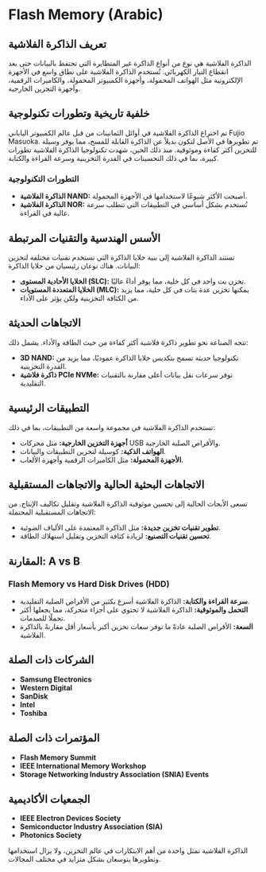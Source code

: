 # Flash Memory (Arabic)

## تعريف الذاكرة الفلاشية
الذاكرة الفلاشية هي نوع من أنواع الذاكرة غير المتطايرة التي تحتفظ بالبيانات حتى بعد انقطاع التيار الكهربائي. تُستخدم الذاكرة الفلاشية على نطاق واسع في الأجهزة الإلكترونية مثل الهواتف المحمولة، وأجهزة الكمبيوتر المحمولة، والكاميرات الرقمية، وأجهزة التخزين الخارجية.

## خلفية تاريخية وتطورات تكنولوجية
تم اختراع الذاكرة الفلاشية في أوائل الثمانينات من قبل عالم الكمبيوتر الياباني Fujio Masuoka. تم تطويرها في الأصل لتكون بديلاً عن الذاكرة القابلة للمسح، مما يوفر وسيلة للتخزين أكثر كفاءة وموثوقية. منذ ذلك الحين، شهدت تكنولوجيا الذاكرة الفلاشية تطورات كبيرة، بما في ذلك التحسينات في القدرة التخزينية وسرعة القراءة والكتابة.

### التطورات التكنولوجية
- **الذاكرة الفلاشية NAND:** أصبحت الأكثر شيوعًا لاستخدامها في الأجهزة المحمولة.
- **الذاكرة الفلاشية NOR:** تُستخدم بشكل أساسي في التطبيقات التي تتطلب سرعة عالية في القراءة.

## الأسس الهندسية والتقنيات المرتبطة
تستند الذاكرة الفلاشية إلى بنية خلايا الذاكرة التي تستخدم تقنيات مختلفة لتخزين البيانات. هناك نوعان رئيسيان من خلايا الذاكرة:
- **الخلايا الأحادية المستوى (SLC):** تخزن بت واحد في كل خلية، مما يوفر أداءً عاليًا.
- **الخلايا المتعددة المستويات (MLC):** يمكنها تخزين عدة بتات في كل خلية، مما يزيد من الكثافة التخزينية ولكن يؤثر على الأداء.

## الاتجاهات الحديثة
تتجه الصناعة نحو تطوير ذاكرة فلاشية أكثر كفاءة من حيث الطاقة والأداء. يشمل ذلك:
- **3D NAND:** تكنولوجيا حديثة تسمح بتكديس خلايا الذاكرة عموديًا، مما يزيد من القدرة التخزينية.
- **ذاكرة فلاشية PCIe NVMe:** توفر سرعات نقل بيانات أعلى مقارنة بالتقنيات التقليدية.

## التطبيقات الرئيسية
تستخدم الذاكرة الفلاشية في مجموعة واسعة من التطبيقات، بما في ذلك:
- **أجهزة التخزين الخارجية:** مثل محركات USB والأقراص الصلبة الخارجية.
- **الهواتف الذكية:** كوسيلة لتخزين التطبيقات والبيانات.
- **الأجهزة المحمولة:** مثل الكاميرات الرقمية وأجهزة الألعاب.

## الاتجاهات البحثية الحالية والاتجاهات المستقبلية
تسعى الأبحاث الحالية إلى تحسين موثوقية الذاكرة الفلاشية وتقليل تكاليف الإنتاج. من الاتجاهات المستقبلية المحتملة:
- **تطوير تقنيات تخزين جديدة:** مثل الذاكرة المعتمدة على الألياف الضوئية.
- **تحسين تقنيات التصنيع:** لزيادة كثافة التخزين وتقليل استهلاك الطاقة.

## المقارنة: A vs B
### Flash Memory vs Hard Disk Drives (HDD)
- **سرعة القراءة والكتابة:** الذاكرة الفلاشية أسرع بكثير من الأقراص الصلبة التقليدية.
- **التحمل والموثوقية:** الذاكرة الفلاشية لا تحتوي على أجزاء متحركة، مما يجعلها أكثر تحملًا للصدمات.
- **السعة:** الأقراص الصلبة عادةً ما توفر سعات تخزين أكبر بأسعار أقل مقارنةً بالذاكرة الفلاشية.

## الشركات ذات الصلة
- **Samsung Electronics**
- **Western Digital**
- **SanDisk**
- **Intel**
- **Toshiba**

## المؤتمرات ذات الصلة
- **Flash Memory Summit**
- **IEEE International Memory Workshop**
- **Storage Networking Industry Association (SNIA) Events**

## الجمعيات الأكاديمية
- **IEEE Electron Devices Society**
- **Semiconductor Industry Association (SIA)**
- **Photonics Society**

الذاكرة الفلاشية تمثل واحدة من أهم الابتكارات في عالم التخزين، ولا يزال استخدامها وتطويرها يتوسعان بشكل متزايد في مختلف المجالات.